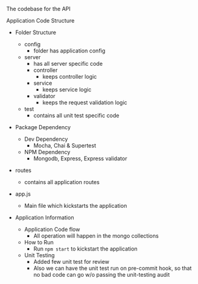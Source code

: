 The codebase for the API 

Application Code Structure
- Folder Structure
    - config 
        - folder has application config
    - server
        - has all server specific code
        - controller
            - keeps controller logic
        - service
            - keeps service logic
        - validator
            - keeps the request validation logic
    - test
        - contains all unit test specific code
- Package Dependency
    - Dev Dependency
        - Mocha, Chai & Supertest
    - NPM Dependency
        - Mongodb, Express, Express validator
- routes
    - contains all application routes
- app.js
    - Main file which kickstarts the application

- Application Information
    - Application Code flow
        - All operation will happen in the mongo collections
    - How to Run
        - Run `npm start` to kickstart the application
    - Unit Testing
        - Added few unit test for review
        - Also we can have the unit test run on pre-commit hook, so that no bad code can go w/o passing the unit-testing audit